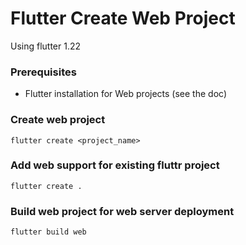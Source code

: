 # Flutter Create Web Project
Using flutter 1.22

### Prerequisites
* Flutter installation for Web projects (see the doc)

### Create web project

```flutter create <project_name>```

### Add web support for existing fluttr project
```flutter create .```

### Build web project for web server deployment
```flutter build web```